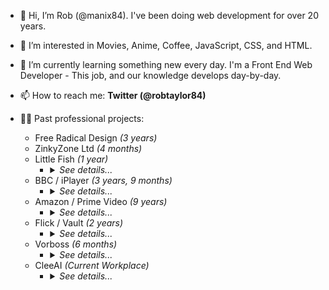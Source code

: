 - 👋 Hi, I’m Rob (@manix84). I've been doing web development for over 20 years.
- 👀 I’m interested in Movies, Anime, Coffee, JavaScript, CSS, and HTML.
- 🌱 I’m currently learning something new every day. I'm a Front End Web Developer - This job, and our knowledge develops day-by-day.


- 📫 How to reach me: **Twitter (@robtaylor84)**  


- 👨‍💻 Past professional projects:
  - Free Radical Design *(3 years)*
  - ZinkyZone Ltd *(4 months)*
  - Little Fish *(1 year)*
    - <details><summary><em>See details...</em></summary>
        <ul>
          <li><strong>Projects:</strong><ul>
            <li>Main Website [https://littlefish.co.uk/]</li>
          </ul></li>
        </ul>
      </detail>
  - BBC / iPlayer *(3 years, 9 months)*
    - <details><summary><em>See details...</em></summary>
        <ul>
          <li><strong>Projects:</strong><ul>
            <li>BBC Radio Player [https://www.bbc.co.uk/sounds/player/bbc_radio_one]</li>
            <li>iPlayer (TV & Radio) [https://www.bbc.co.uk/iplayer]</li>
            <li>Children In Need Homepage [https://www.bbc.co.uk/cin]</li>
            <li>CBBC Homepage [https://www.bbc.co.uk/cbbc]</li>
            <li>TV Guide [https://www.bbc.co.uk/iplayer/guide]</li>
            <li>Channels:<ul>
              <li>BBC One [https://www.bbc.co.uk/tv/bbcone]</li>
              <li>BBC Two [https://www.bbc.co.uk/tv/bbctwo]</li>
              <li>BBC Three [https://www.bbc.co.uk/tv/bbcthree]</li>
              <li>BBC Four [https://www.bbc.co.uk/tv/bbcfour]</li>
              <li>CBBC [https://www.bbc.co.uk/tv/cbbc]</li>
              <li>CBeebies [https://www.bbc.co.uk/tv/cbeebies]</li>
              <li>Scotland [https://www.bbc.co.uk/tv/bbcscotland]</li>
              <li>News [https://www.bbc.co.uk/tv/bbcnews]</li>
              <li>Parliament [https://www.bbc.co.uk/tv/bbcparliament]</li>
              <li>Alba [https://www.bbc.co.uk/tv/bbcalba]</li>
              <li>S4C [https://www.bbc.co.uk/tv/s4c]</li>
            </ul></li>
          </ul></li>
        </ul>
      </details>
  - Amazon / Prime Video *(9 years)*
    - <details><summary><em>See details...</em></summary>
        <ul>
          <li><strong>Projects:</strong><ul>
          <li>Lovefilm (transitioning to Amazon Video) [https://www.lovefilm.com/]</li>
          <li>Amazon Video [https://www.amazon.com/aiv]</li>
          <li>Prime Video [https://www.primevideo.com/]</li>
          <li>DVUI (Digital Video User Interface)<ul>
            <li>Part of the internal tools team.</li>
            <li>Internal only website.</li>
            <li>The component library for Amazon Video/Prime Video. This includes all of the buttons/inputs/carousels that are common to the sites.</li>
            <li>Fully tested and documented with a demo framework for developers to test the implementation before introducing it into their code.</li>
          </ul></li>
        </ul></li>
      </ul></details>
  - Flick / Vault *(2 years)*
    - <details><summary><em>See details...</em></summary>
        <ul>
          <li><strong>Projects:</strong><ul>
          <li>Flick [<s>https://www.flick.com/</s>]</li>
          <li>Vault [https://vault.fan/]</li>
        </ul></li>
      </ul></details>
  - Vorboss *(6 months)*
    - <details><summary><em>See details...</em></summary>
        <ul>
          <li><strong>Projects:</strong><ul>
          <li>Customer Service Portal (Not released to public yet)</li>
          <li>Installation Engineer Portal (Internal Project)</li>
        </ul></li>
      </ul></details>
  - CleeAI *(Current Workplace)*
    - <details><summary><em>See details...</em></summary>
        <ul>
          <li><strong>Projects:</strong><ul>
          <li>Real Estate AI Chatbot Demo (Not Publicly Available)</li>
          <li>CleeAI.com [https://cleeai.com]</li>
        </ul></li>
      </ul></details>
